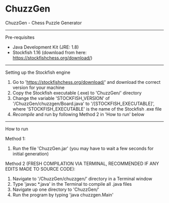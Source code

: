# ChuzzGen
 
ChuzzGen - Chess Puzzle Generator

------------------------------------------------------------

Pre-requisites

- Java Development Kit (JRE: 1.8)
- Stockfish 1.16 (download from here: https://stockfishchess.org/download/)

------------------------------------------------------------

Setting up the Stockfish engine

1) Go to 'https://stockfishchess.org/download/' and download the correct version for your machine
2) Copy the Stockfish executable (.exe) to 'ChuzzGen/' directory
3) Change the variable 'STOCKFISH_VERSION' of '/ChuzzGen/chuzzgen/Board.java' to 
   '/[STOCKFISH_EXECUTABLE]', where 'STOCKFISH_EXECUTABLE' is the name of the Stockfish .exe file
4) *Recompile* and run by following Method 2 in 'How to run' below

------------------------------------------------------------

How to run

Method 1:
1) Run the file 'ChuzzGen.jar' (you may have to wait a few seconds for initial generation)

Method 2 (FRESH COMPILATION VIA TERMINAL, RECOMMENDED IF ANY EDITS MADE TO SOURCE CODE):
1) Navigate to '/ChuzzGen/chuzzgen/' directory in a Terminal window
2) Type 'javac *.java' in the Terminal to compile all .java files
3) Navigate up one directory to 'ChuzzGen/'
4) Run the program by typing 'java chuzzgen.Main'
